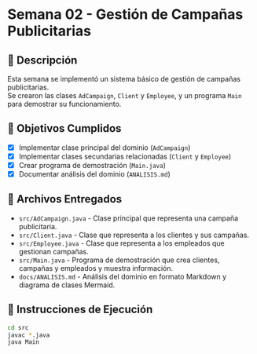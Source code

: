 # Semana 02 - Gestión de Campañas Publicitarias

## 📝 Descripción

Esta semana se implementó un sistema básico de gestión de campañas publicitarias.  
Se crearon las clases `AdCampaign`, `Client` y `Employee`, y un programa `Main` para demostrar su funcionamiento.

## 🎯 Objetivos Cumplidos

- [x] Implementar clase principal del dominio (`AdCampaign`)
- [x] Implementar clases secundarias relacionadas (`Client` y `Employee`)
- [x] Crear programa de demostración (`Main.java`)
- [x] Documentar análisis del dominio (`ANALISIS.md`)

## 📂 Archivos Entregados

- `src/AdCampaign.java` - Clase principal que representa una campaña publicitaria.
- `src/Client.java` - Clase que representa a los clientes y sus campañas.
- `src/Employee.java` - Clase que representa a los empleados que gestionan campañas.
- `src/Main.java` - Programa de demostración que crea clientes, campañas y empleados y muestra información.
- `docs/ANALISIS.md` - Análisis del dominio en formato Markdown y diagrama de clases Mermaid.

## 🚀 Instrucciones de Ejecución

```bash
cd src
javac *.java
java Main
